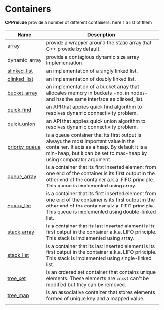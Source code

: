 # Containers

**CPPrelude** provide a number of different containers. here's a list of them

| Name                                | Description                              |
| ----------------------------------- | ---------------------------------------- |
| [array](array.md)                   | provide a wrapper around the static array that C++ provide by default. |
| [dynamic_array](dynamic_array.md)   | provide a contagious dynamic size array implementation. |
| [slinked_list](slinked_list.md)     | an implementation of a singly linked list. |
| [dlinked_list](dlinked_list.md)     | an implementation of doubly linked list. |
| [bucket_array](bucket_array.md)     | an implementation of a bucket array that allocates memory in buckets -not in nodes- and has the same interface as dlinked_list. |
| [quick_find](quick_find.md)         | an API that applies quick find algorithm to resolves dynamic connectivity problem. |
| [quick_union](quick_union.md)       | an API that applies quick union algorithm to resolves dynamic connectivity problem. |
| [priority_queue](priority_queue.md) | is a queue container that its first output is always the most important value in the container. It acts as a heap. By default it is a min-heap, but it can be set to max-heap by using comparator argument. |
| [queue_array](queue_array.md)       | is a container that its first inserted element from one end of the container is its first output in the other end of the container a.k.a. FIFO principle. This queue is implemented using array. |
| [queue_list](queue_list.md)         | is a container that its first inserted element from one end of the container is its first output in the other end of the container a.k.a. FIFO principle. This queue is implemented using double-linked list. |
| [stack_array](stack_array.md)       | is a container that its last inserted element is its first output in the container a.k.a. LIFO principle. This stack is implemented using array. |
| [stack_list](stack_list.md)         | is a container that its last inserted element is its first output in the container a.k.a. LIFO principle. This stack is implemented using single-linked list. |
| [tree_set](tree_set.md)             | is an ordered set container that contains unique elements. These elements are `const` can't be modified but they can be removed. |
| [tree_map](tree_map.md)             | is an associative container that stores elements formed of unique key and a mapped value. |
|                                     |                                          |
